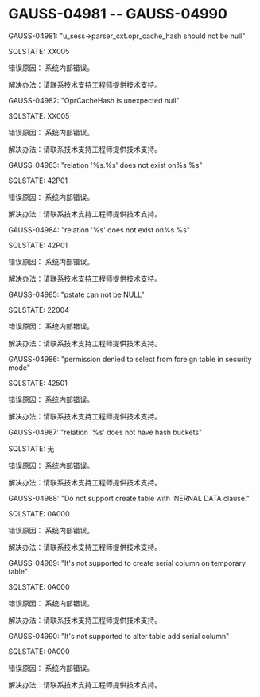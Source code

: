 # GAUSS-04981 -- GAUSS-04990

GAUSS-04981: "u\_sess-\>parser\_cxt.opr\_cache\_hash should not be null"

SQLSTATE: XX005

错误原因： 系统内部错误。

解决办法：请联系技术支持工程师提供技术支持。

GAUSS-04982: "OprCacheHash is unexpected null"

SQLSTATE: XX005

错误原因： 系统内部错误。

解决办法：请联系技术支持工程师提供技术支持。

GAUSS-04983: "relation '%s.%s' does not exist on%s %s"

SQLSTATE: 42P01

错误原因： 系统内部错误。

解决办法：请联系技术支持工程师提供技术支持。

GAUSS-04984: "relation '%s' does not exist on%s %s"

SQLSTATE: 42P01

错误原因： 系统内部错误。

解决办法：请联系技术支持工程师提供技术支持。

GAUSS-04985: "pstate can not be NULL"

SQLSTATE: 22004

错误原因： 系统内部错误。

解决办法：请联系技术支持工程师提供技术支持。

GAUSS-04986: "permission denied to select from foreign table in security mode"

SQLSTATE: 42501

错误原因： 系统内部错误。

解决办法：请联系技术支持工程师提供技术支持。

GAUSS-04987: "relation '%s' does not have hash buckets"

SQLSTATE: 无

错误原因： 系统内部错误。

解决办法：请联系技术支持工程师提供技术支持。

GAUSS-04988: "Do not support create table with INERNAL DATA clause."

SQLSTATE: 0A000

错误原因： 系统内部错误。

解决办法：请联系技术支持工程师提供技术支持。

GAUSS-04989: "It's not supported to create serial column on temporary table"

SQLSTATE: 0A000

错误原因： 系统内部错误。

解决办法：请联系技术支持工程师提供技术支持。

GAUSS-04990: "It's not supported to alter table add serial column"

SQLSTATE: 0A000

错误原因： 系统内部错误。

解决办法：请联系技术支持工程师提供技术支持。

